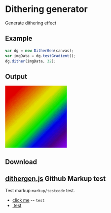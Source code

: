 Dithering generator
=============

Generate dithering effect


Example
-----------
```javascript
var dg = new DitherGen(canvas);
var imgData = dg.testGradient();
dg.dither(imgData, 32);
```
	
Output
-------
![alt tag](https://raw.githubusercontent.com/Tizzio/dithergen/master/misc/example.png)


	
Download
-------
[dithergen.js](https://raw.githubusercontent.com/Tizzio/dithergen/master/js/dithergen.js)
Github Markup test
-------
Test markup `markup/testcode` test.

* [click me](http://google.com) -- `test` 
* [.test](http://google.com)


